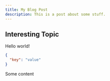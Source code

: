 ```yaml
---
title: My Blog Post
description: This is a post about some stuff.
---
```


## Interesting Topic

Hello world!

```json
{ 
  "key": "value"
}
```

<div id="first">Some content</div>
